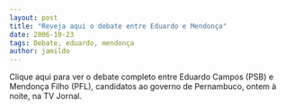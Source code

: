 ```yaml
---
layout: post
title: "Reveja aqui o debate entre Eduardo e Mendonça"
date: 2006-10-23
tags: Debate, eduardo, mendonça
author: jamildo
---
```

Clique&nbsp;aqui para ver o debate completo&nbsp;entre Eduardo Campos (PSB) e Mendon&ccedil;a Filho (PFL), candidatos ao governo de Pernambuco, ontem &agrave; noite, na TV Jornal.